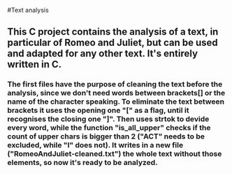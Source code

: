 #Text analysis

## This C project contains the analysis of a text, in particular of Romeo and Juliet, but can be used and adapted for any other text. It's entirely written in C.

### The first files have the purpose of cleaning the text before the analysis, since we don't need words between brackets[] or the name of the character speaking. To eliminate the text between brackets it uses the opening one "[" as a flag, until it recognises the closing one "]". Then uses strtok to devide every word, while the function "is_all_upper" checks if the count of upper chars is bigger than 2 ("ACT" needs to be excluded, while "I" does not). It writes in a new file ("RomeoAndJuliet-cleaned.txt") the whole text without those elements, so now it's ready to be analyzed.

##

